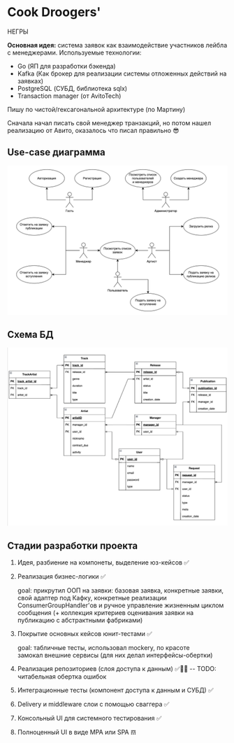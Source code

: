
# Cook Droogers'

НЕГРЫ

**Основная идея:** система заявок как взаимодействие участников лейбла с менеджерами.
Используемые технологии: 

- Go (ЯП для разработки бэкенда)
- Kafka (Как брокер для реализации системы отложенных действий на заявках)
- PostgreSQL (СУБД, библиотека sqlx)
- Transaction manager (от AvitoTech)

Пишу по чистой/гексагональной архитектуре (по Мартину)

Сначала начал писать свой менеджер транзакций, но потом нашел реализацию от Авито, оказалось что писал правильно 😎

## Use-case диаграмма
![alt text](pics/use-case.png)

## Схема БД
![alt text](pics/db.png)

## Стадии разработки проекта

1. Идея, разбиение на компонеты, выделение юз-кейсов ✅
2. Реализация бизнес-логики ✅

    goal: прикрутил ООП на заявки: базовая заявка, конкретные заявки, свой адаптер под Кафку, конкретные реализации ConsumerGroupHandler'ов и ручное управление жизненным циклом сообщения (+ коллекция критериев оценивания заявки на публикацию с абстрактными фабриками)

3. Покрытие основных кейсов юнит-тестами ✅

    goal: табличные тесты, использовал mockery, по красоте замокал внешние сервисы (для них делал интерфейсы-обертки)

4. Реализация репозиториев (слоя доступа к данным) ✅🧑‍🦽 -- TODO: читабельная обертка ошибок
5. Интеграционные тесты (компонент доступа к данным и СУБД) ✅
6. Delivery и middleware слои с помощью сваггера ✅
7. Консольный UI для системного тестирования ✅
8. Полноценный UI в виде MPA или SPA 𝌗
